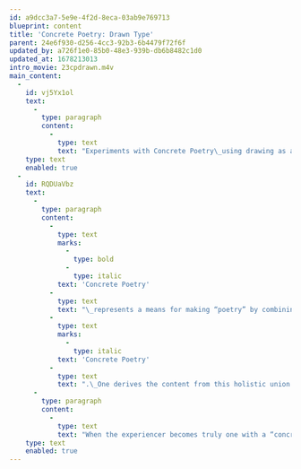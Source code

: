 ```yaml
---
id: a9dcc3a7-5e9e-4f2d-8eca-03ab9e769713
blueprint: content
title: 'Concrete Poetry: Drawn Type'
parent: 24e6f930-d256-4cc3-92b3-6b4479f72f6f
updated_by: a726f1e0-85b0-48e3-939b-db6b8482c1d0
updated_at: 1678213013
intro_movie: 23cpdrawn.m4v
main_content:
  -
    id: vj5Yx1ol
    text:
      -
        type: paragraph
        content:
          -
            type: text
            text: "Experiments with Concrete Poetry\_using drawing as a primary means to present letters, words, structures, and color."
    type: text
    enabled: true
  -
    id: RQDUaVbz
    text:
      -
        type: paragraph
        content:
          -
            type: text
            marks:
              -
                type: bold
              -
                type: italic
            text: 'Concrete Poetry'
          -
            type: text
            text: "\_represents a means for making “poetry” by combining the verbal (written) language with visual (formal) language. This“atomization”\L of meaning from parts that relate holistically toward an infinity of ideas from their synthesis characterizes\_"
          -
            type: text
            marks:
              -
                type: italic
            text: 'Concrete Poetry'
          -
            type: text
            text: ".\_One derives the content from this holistic union from the experience via engagement with the time and space of the poem. These experiments with verbivisual poetry are shared in three sub-groups according to their style and dimensions: 2-D, 3-D, and drawings."
      -
        type: paragraph
        content:
          -
            type: text
            text: "When the experiencer becomes truly one with a “concrete poem” this experience naturally draws out a full sense of being with a depth of awareness that is both externally aware yet also implicitly one with the Spirit within the poem and the person. This “atomization of meaning” derives from a total awareness of the smallest parts within its own “world” of constituent aspects, the values brought out by seeing their relationships to the ever growing dynamic for interconnection and relational values based on the doctrine of shells.\_"
    type: text
    enabled: true
---
```

